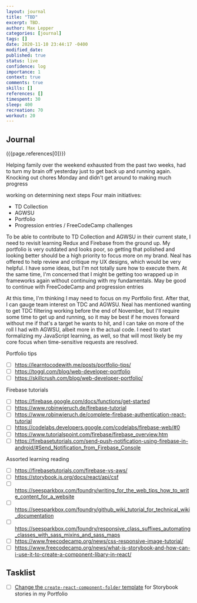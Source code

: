 ```yaml
---
layout: journal
title: "TBD"
excerpt: TBD.
author: Max Lepper
categories: [journal]
tags: []
date: 2020-11-10 23:44:17 -0400
modified_date:
published: true
status: live
confidence: log
importance: 1
context: true
comments: true
skills: []
references: []
timespent: 30
sleep: 400
recreation: 70
workout: 20
---
```


## Journal

({{page.references[0]}})

Helping family over the weekend
exhausted from the past two weeks, had to turn my brain off yesterday just to get back up and running again.
Knocking out chores Monday and didn't get around to making much progress

working on determining next steps
Four main initiatives:
- TD Collection
- AGWSU
- Portfolio
- Progression entries / FreeCodeCamp challenges

To be able to contribute to TD Collection and AGWSU in their current state, I need to revisit learning Redux and Firebase from the ground up.
My portfolio is very outdated and looks poor, so getting that polished and looking better should be a high priority to focus more on my brand. Neal has offered to help review and critique my UX designs, which would be very helpful. I have some ideas, but I'm not totally sure how to execute them.
At the same time, I'm concerned that I might be getting too wrapped up in frameworks again without continuing with my fundamentals. May be good to continue with FreeCodeCamp and progression entries

At this time, I'm thinking I may need to focus on my Portfolio first. After that, I can gauge team interest on TDC and AGWSU. Neal has mentioned wanting to get TDC filtering working before the end of November, but I'll require some time to get up and running, so it may be best if he moves forward without me if that's a target he wants to hit, and I can take on more of the roll I had with AGWSU, albeit more in the actual code. I need to start formalizing my JavaScript learning, as well, so that will most likely be my core focus when time-sensitive requests are resolved.

Portfolio tips
- [ ] https://learntocodewith.me/posts/portfolio-tips/
- [ ] https://toggl.com/blog/web-developer-portfolio
- [ ] https://skillcrush.com/blog/web-developer-portfolio/

Firebase tutorials
- [ ] https://firebase.google.com/docs/functions/get-started
- [ ] https://www.robinwieruch.de/firebase-tutorial
- [ ] https://www.robinwieruch.de/complete-firebase-authentication-react-tutorial
- [ ] https://codelabs.developers.google.com/codelabs/firebase-web/#0
- [ ] https://www.tutorialspoint.com/firebase/firebase_overview.htm
- [ ] https://firebasetutorials.com/send-push-notification-using-firebase-in-android/#Send_Notification_from_Firebase_Console

Assorted learning reading
- [ ] https://firebasetutorials.com/firebase-vs-aws/
- [ ] https://storybook.js.org/docs/react/api/csf
- [ ] https://seesparkbox.com/foundry/writing_for_the_web_tips_how_to_write_content_for_a_website
- [ ] https://seesparkbox.com/foundry/github_wiki_tutorial_for_technical_wiki_documentation
- [ ] https://seesparkbox.com/foundry/responsive_class_suffixes_automating_classes_with_sass_mixins_and_sass_maps
- [ ] https://www.freecodecamp.org/news/css-responsive-image-tutorial/
- [ ] https://www.freecodecamp.org/news/what-is-storybook-and-how-can-i-use-it-to-create-a-component-libary-in-react/

## Tasklist

- [ ] [Change the `create-react-component-folder` template](https://github.com/snaerth/create-react-component-folder#publishing-templates) for Storybook stories in my Portfolio